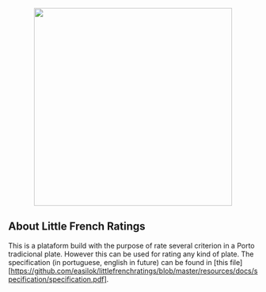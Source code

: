<p align="center"><img src="https://res.cloudinary.com/dtfbvvkyp/image/upload/v1566331377/laravel-logolockup-cmyk-red.svg" width="400"></p>

## About Little French Ratings

 This is a plataform build with the purpose of rate several criterion in a Porto tradicional plate. 
 However this can be used for rating any kind of plate. The specification (in portuguese, english in future) 
 can be found in [this file][https://github.com/easilok/littlefrenchratings/blob/master/resources/docs/specification/specification.pdf].

